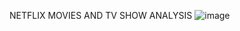 NETFLIX MOVIES AND TV SHOW ANALYSIS
![image](https://github.com/user-attachments/assets/c6ce4bb1-d4fd-4417-bb2c-d84c13ef6a7f)







